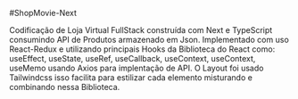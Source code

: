 #ShopMovie-Next


Codificação de Loja Virtual FullStack construída com Next e TypeScript consumindo API de Produtos armazenado em Json. Implementado com uso React-Redux e utilizando
principais Hooks da Biblioteca do React como: useEffect, useState, useRef, useCallback, useContext, useContext, useMemo usando Axios para implentação de API.
O Layout foi usado Tailwindcss isso facilita para estilizar cada elemento misturando e combinando nessa Biblioteca.
